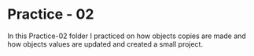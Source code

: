 # Practice - 02

In this Practice-02 folder I practiced on how objects copies are made and how objects values are updated and created a small project.
